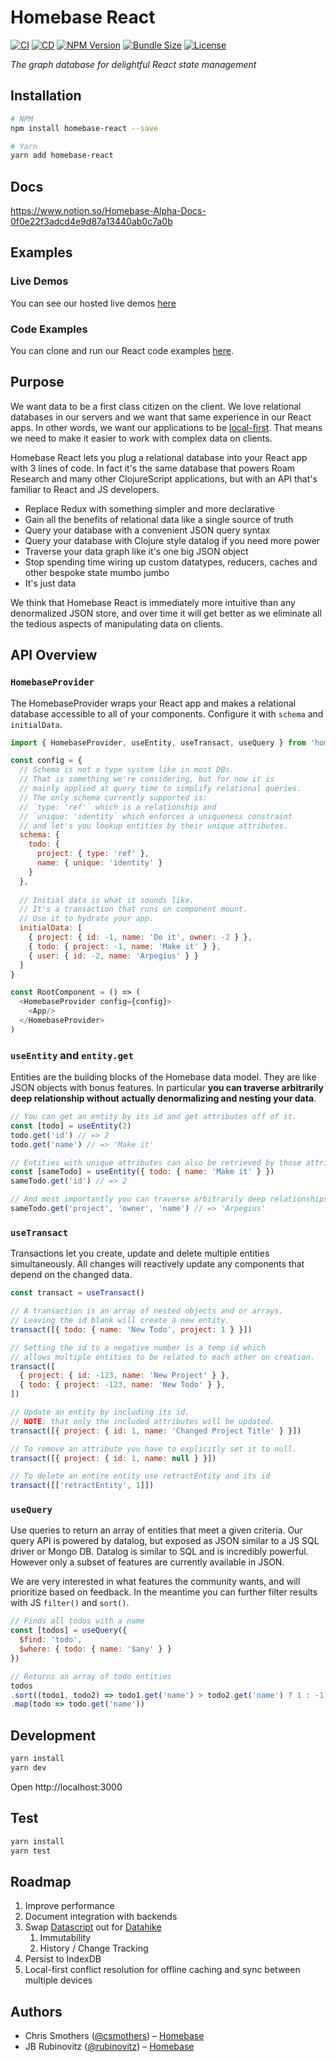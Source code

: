 # Homebase React

[![CI](https://github.com/homebaseio/homebase-react/workflows/CI/badge.svg)](https://github.com/homebaseio/homebase-react/actions?query=workflow%3ACI)
[![CD](https://github.com/homebaseio/homebase-react/workflows/CD/badge.svg)](https://github.com/homebaseio/homebase-react/actions?query=workflow%3ACD)
[![NPM Version](https://img.shields.io/npm/v/homebase-react)](https://www.npmjs.com/package/homebase-react)
[![Bundle Size](https://img.shields.io/bundlephobia/minzip/homebase-react)](https://www.npmjs.com/package/homebase-react)
[![License](https://img.shields.io/github/license/homebaseio/homebase-react.svg)](LICENSE)

*The graph database for delightful React state management*

## Installation

```bash
# NPM
npm install homebase-react --save

# Yarn
yarn add homebase-react
```

## Docs
https://www.notion.so/Homebase-Alpha-Docs-0f0e22f3adcd4e9d87a13440ab0c7a0b

## Examples
### Live Demos
You can see our hosted live demos [here](https://homebaseio.github.io/homebase-react)

### Code Examples
You can clone and run our React code examples [here](https://github.com/homebaseio/homebase-react-examples).

## Purpose

We want data to be a first class citizen on the client. We love relational databases in our servers and we want that same experience in our React apps. In other words, we want our applications to be [local-first](https://news.ycombinator.com/item?id=21581444). That means we need to make it easier to work with complex data on clients.

Homebase React lets you plug a relational database into your React app with 3 lines of code. In fact it's the same database that powers Roam Research and many other ClojureScript applications, but with an API that's familiar to React and JS developers.

- Replace Redux with something simpler and more declarative
- Gain all the benefits of relational data like a single source of truth
- Query your database with a convenient JSON query syntax
- Query your database with Clojure style datalog if you need more power
- Traverse your data graph like it's one big JSON object
- Stop spending time wiring up custom datatypes, reducers, caches and other bespoke state mumbo jumbo
- It's just data

We think that Homebase React is immediately more intuitive than any denormalized JSON store, and over time it will get better as we eliminate all the tedious aspects of manipulating data on clients.

## API Overview

### `HomebaseProvider`

The HomebaseProvider wraps your React app and makes a relational database accessible to all of your components. Configure it with `schema` and `initialData`.

```js
import { HomebaseProvider, useEntity, useTransact, useQuery } from 'homebase-react'

const config = {
  // Schema is not a type system like in most DBs. 
  // That is something we're considering, but for now it is 
  // mainly applied at query time to simplify relational queries.
  // The only schema currently supported is:
  // `type: 'ref'` which is a relationship and
  // `unique: 'identity` which enforces a uniqueness constraint 
  // and let's you lookup entities by their unique attributes.
  schema: {
    todo: {
      project: { type: 'ref' },
      name: { unique: 'identity' }
    }
  },
  
  // Initial data is what it sounds like.
  // It's a transaction that runs on component mount.
  // Use it to hydrate your app.
  initialData: [
    { project: { id: -1, name: 'Do it', owner: -2 } },
    { todo: { project: -1, name: 'Make it' } },
    { user: { id: -2, name: 'Arpegius' } }
  ]
}

const RootComponent = () => (
  <HomebaseProvider config={config}>
    <App/>
  </HomebaseProvider>
)
```

### `useEntity` and `entity.get`

Entities are the building blocks of the Homebase data model. They are like JSON objects with bonus features. In particular **you can traverse arbitrarily deep relationship without actually denormalizing and nesting your data**.

```js
// You can get an entity by its id and get attributes off of it.
const [todo] = useEntity(2)
todo.get('id') // => 2
todo.get('name') // => 'Make it'

// Entities with unique attributes can also be retrieved by those attributes.
const [sameTodo] = useEntity({ todo: { name: 'Make it' } })
sameTodo.get('id') // => 2

// And most importantly you can traverse arbitrarily deep relationships.
sameTodo.get('project', 'owner', 'name') // => 'Arpegius'
```

### `useTransact`

Transactions let you create, update and delete multiple entities simultaneously. All changes will reactively update any components that depend on the changed data.

```js
const transact = useTransact()

// A transaction is an array of nested objects and or arrays.
// Leaving the id blank will create a new entity.
transact([{ todo: { name: 'New Todo', project: 1 } }])

// Setting the id to a negative number is a temp id which 
// allows multiple entities to be related to each other on creation.
transact([
  { project: { id: -123, name: 'New Project' } },
  { todo: { project: -123, name: 'New Todo' } },
])

// Update an entity by including its id.
// NOTE: that only the included attributes will be updated.
transact([{ project: { id: 1, name: 'Changed Project Title' } }])

// To remove an attribute you have to explicitly set it to null.
transact([{ project: { id: 1, name: null } }])

// To delete an entire entity use retractEntity and its id
transact([['retractEntity', 1]])
```

### `useQuery`

Use queries to return an array of entities that meet a given criteria. Our query API is powered by datalog, but exposed as JSON similar to a JS SQL driver or Mongo DB. Datalog is similar to SQL and is incredibly powerful. However only a subset of features are currently available in JSON. 

We are very interested in what features the community wants, and will prioritize based on feedback. In the meantime you can further filter results with JS `filter()` and `sort()`.

```js
// Finds all todos with a name
const [todos] = useQuery({
  $find: 'todo',
  $where: { todo: { name: '$any' } }
})

// Returns an array of todo entities
todos
.sort((todo1, todo2) => todo1.get('name') > todo2.get('name') ? 1 : -1)
.map(todo => todo.get('name'))
```

## Development

```bash
yarn install
yarn dev
```

Open http://localhost:3000

## Test

```bash
yarn install
yarn test
```

## Roadmap

1. Improve performance
1. Document integration with backends
1. Swap [Datascript](https://github.com/tonsky/datascript) out for [Datahike](https://github.com/replikativ/datahike)
    1. Immutability
    1. History / Change Tracking
1. Persist to IndexDB
1. Local-first conflict resolution for offline caching and sync between multiple devices

## Authors

- Chris Smothers ([@csmothers](https://twitter.com/csmothers)) – [Homebase](https://www.homebase.io/)
- JB Rubinovitz ([@rubinovitz](https://twitter.com/rubinovitz)) – [Homebase](https://www.homebase.io/)
